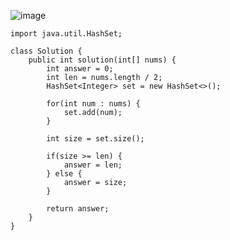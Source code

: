 
![image](https://github.com/user-attachments/assets/da1f71a3-b98c-43af-92db-86ee0cd5cdc5)


```
import java.util.HashSet;

class Solution {
    public int solution(int[] nums) {
        int answer = 0;
        int len = nums.length / 2;
        HashSet<Integer> set = new HashSet<>();

        for(int num : nums) {
            set.add(num);
        }

        int size = set.size();

        if(size >= len) {
            answer = len;
        } else {
            answer = size;
        }

        return answer;
    }
}
```
